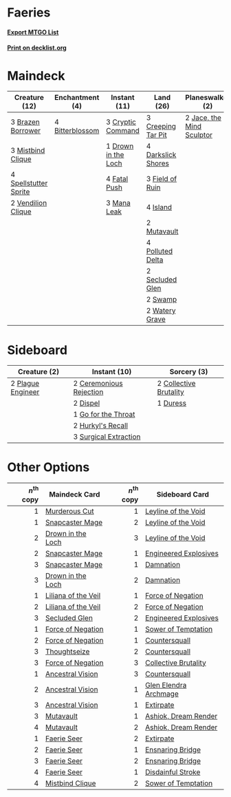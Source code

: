 # Faeries

#### [Export MTGO List](../collection/Faeries/Faeries.txt)
#### [Print on decklist.org](http://decklist.org/?deckmain=4%09Bitterblossom%0A3%09Brazen%20Borrower%0A3%09Creeping%20Tar%20Pit%0A3%09Cryptic%20Command%0A4%09Darkslick%20Shores%0A1%09Drown%20in%20the%20Loch%0A4%09Fatal%20Push%0A3%09Field%20of%20Ruin%0A3%09Inquisition%20of%20Kozilek%0A4%09Island%0A2%09Jace,%20the%20Mind%20Sculptor%0A3%09Mana%20Leak%0A3%09Mistbind%20Clique%0A2%09Mutavault%0A4%09Polluted%20Delta%0A2%09Secluded%20Glen%0A4%09Spellstutter%20Sprite%0A2%09Swamp%0A2%09Thoughtseize%0A2%09Vendilion%20Clique%0A2%09Watery%20Grave&deckside=2%09Ceremonious%20Rejection%0A2%09Collective%20Brutality%0A2%09Dispel%0A1%09Duress%0A1%09Go%20for%20the%20Throat%0A2%09Hurkyl's%20Recall%0A2%09Plague%20Engineer%0A3%09Surgical%20Extraction)
# Maindeck

|                                         Creature (12)                                          |                                     Enchantment (4)                                      |                                         Instant (11)                                         |                                          Land (26)                                          |                                          Planeswalker (2)                                          |                                            Sorcery (5)                                            |
|------------------------------------------------------------------------------------------------|------------------------------------------------------------------------------------------|----------------------------------------------------------------------------------------------|---------------------------------------------------------------------------------------------|----------------------------------------------------------------------------------------------------|---------------------------------------------------------------------------------------------------|
|3 [Brazen Borrower](http://gatherer.wizards.com/Pages/Card/Details.aspx?multiverseid=473001)    |4 [Bitterblossom](http://gatherer.wizards.com/Pages/Card/Details.aspx?multiverseid=397701)|3 [Cryptic Command](http://gatherer.wizards.com/Pages/Card/Details.aspx?multiverseid=438614)  |3 [Creeping Tar Pit](http://gatherer.wizards.com/Pages/Card/Details.aspx?multiverseid=457138)|2 [Jace, the Mind Sculptor](http://gatherer.wizards.com/Pages/Card/Details.aspx?multiverseid=442051)|3 [Inquisition of Kozilek](http://gatherer.wizards.com/Pages/Card/Details.aspx?multiverseid=416897)|
|3 [Mistbind Clique](http://gatherer.wizards.com/Pages/Card/Details.aspx?multiverseid=141825)    |                                                                                          |1 [Drown in the Loch](http://gatherer.wizards.com/Pages/Card/Details.aspx?multiverseid=473150)|4 [Darkslick Shores](http://gatherer.wizards.com/Pages/Card/Details.aspx?multiverseid=209400)|                                                                                                    |2 [Thoughtseize](http://gatherer.wizards.com/Pages/Card/Details.aspx?multiverseid=438676)          |
|4 [Spellstutter Sprite](http://gatherer.wizards.com/Pages/Card/Details.aspx?multiverseid=139429)|                                                                                          |4 [Fatal Push](http://gatherer.wizards.com/Pages/Card/Details.aspx?multiverseid=423724)       |3 [Field of Ruin](http://gatherer.wizards.com/Pages/Card/Details.aspx?multiverseid=435415)   |                                                                                                    |                                                                                                   |
|2 [Vendilion Clique](http://gatherer.wizards.com/Pages/Card/Details.aspx?multiverseid=442065)   |                                                                                          |3 [Mana Leak](http://gatherer.wizards.com/Pages/Card/Details.aspx?multiverseid=45242)         |4 [Island](http://gatherer.wizards.com/Pages/Card/Details.aspx?multiverseid=439857)          |                                                                                                    |                                                                                                   |
|                                                                                                |                                                                                          |                                                                                              |2 [Mutavault](http://gatherer.wizards.com/Pages/Card/Details.aspx?multiverseid=370733)       |                                                                                                    |                                                                                                   |
|                                                                                                |                                                                                          |                                                                                              |4 [Polluted Delta](http://gatherer.wizards.com/Pages/Card/Details.aspx?multiverseid=405104)  |                                                                                                    |                                                                                                   |
|                                                                                                |                                                                                          |                                                                                              |2 [Secluded Glen](http://gatherer.wizards.com/Pages/Card/Details.aspx?multiverseid=153458)   |                                                                                                    |                                                                                                   |
|                                                                                                |                                                                                          |                                                                                              |2 [Swamp](http://gatherer.wizards.com/Pages/Card/Details.aspx?multiverseid=439858)           |                                                                                                    |                                                                                                   |
|                                                                                                |                                                                                          |                                                                                              |2 [Watery Grave](http://gatherer.wizards.com/Pages/Card/Details.aspx?multiverseid=405114)    |                                                                                                    |                                                                                                   |


# Sideboard

|                                        Creature (2)                                        |                                           Instant (10)                                           |                                           Sorcery (3)                                           |
|--------------------------------------------------------------------------------------------|--------------------------------------------------------------------------------------------------|-------------------------------------------------------------------------------------------------|
|2 [Plague Engineer](http://gatherer.wizards.com/Pages/Card/Details.aspx?multiverseid=464049)|2 [Ceremonious Rejection](http://gatherer.wizards.com/Pages/Card/Details.aspx?multiverseid=417613)|2 [Collective Brutality](http://gatherer.wizards.com/Pages/Card/Details.aspx?multiverseid=414380)|
|                                                                                            |2 [Dispel](http://gatherer.wizards.com/Pages/Card/Details.aspx?multiverseid=401858)               |1 [Duress](http://gatherer.wizards.com/Pages/Card/Details.aspx?multiverseid=14557)               |
|                                                                                            |1 [Go for the Throat](http://gatherer.wizards.com/Pages/Card/Details.aspx?multiverseid=433046)    |                                                                                                 |
|                                                                                            |2 [Hurkyl's Recall](http://gatherer.wizards.com/Pages/Card/Details.aspx?multiverseid=135260)      |                                                                                                 |
|                                                                                            |3 [Surgical Extraction](http://gatherer.wizards.com/Pages/Card/Details.aspx?multiverseid=397706)  |                                                                                                 |


# Other Options

|*n*<sup>th</sup> copy|                                        Maindeck Card                                         |*n*<sup>th</sup> copy|                                         Sideboard Card                                         |
|--------------------:|----------------------------------------------------------------------------------------------|--------------------:|------------------------------------------------------------------------------------------------|
|                    1|[Murderous Cut](http://gatherer.wizards.com/Pages/Card/Details.aspx?multiverseid=386613)      |                    1|[Leyline of the Void](http://gatherer.wizards.com/Pages/Card/Details.aspx?multiverseid=107682)  |
|                    1|[Snapcaster Mage](http://gatherer.wizards.com/Pages/Card/Details.aspx?multiverseid=227676)    |                    2|[Leyline of the Void](http://gatherer.wizards.com/Pages/Card/Details.aspx?multiverseid=107682)  |
|                    2|[Drown in the Loch](http://gatherer.wizards.com/Pages/Card/Details.aspx?multiverseid=473150)  |                    3|[Leyline of the Void](http://gatherer.wizards.com/Pages/Card/Details.aspx?multiverseid=107682)  |
|                    2|[Snapcaster Mage](http://gatherer.wizards.com/Pages/Card/Details.aspx?multiverseid=227676)    |                    1|[Engineered Explosives](http://gatherer.wizards.com/Pages/Card/Details.aspx?multiverseid=50139) |
|                    3|[Snapcaster Mage](http://gatherer.wizards.com/Pages/Card/Details.aspx?multiverseid=227676)    |                    1|[Damnation](http://gatherer.wizards.com/Pages/Card/Details.aspx?multiverseid=425888)            |
|                    3|[Drown in the Loch](http://gatherer.wizards.com/Pages/Card/Details.aspx?multiverseid=473150)  |                    2|[Damnation](http://gatherer.wizards.com/Pages/Card/Details.aspx?multiverseid=425888)            |
|                    1|[Liliana of the Veil](http://gatherer.wizards.com/Pages/Card/Details.aspx?multiverseid=235597)|                    1|[Force of Negation](http://gatherer.wizards.com/Pages/Card/Details.aspx?multiverseid=464001)    |
|                    2|[Liliana of the Veil](http://gatherer.wizards.com/Pages/Card/Details.aspx?multiverseid=235597)|                    2|[Force of Negation](http://gatherer.wizards.com/Pages/Card/Details.aspx?multiverseid=464001)    |
|                    3|[Secluded Glen](http://gatherer.wizards.com/Pages/Card/Details.aspx?multiverseid=153458)      |                    2|[Engineered Explosives](http://gatherer.wizards.com/Pages/Card/Details.aspx?multiverseid=50139) |
|                    1|[Force of Negation](http://gatherer.wizards.com/Pages/Card/Details.aspx?multiverseid=464001)  |                    1|[Sower of Temptation](http://gatherer.wizards.com/Pages/Card/Details.aspx?multiverseid=446099)  |
|                    2|[Force of Negation](http://gatherer.wizards.com/Pages/Card/Details.aspx?multiverseid=464001)  |                    1|[Countersquall](http://gatherer.wizards.com/Pages/Card/Details.aspx?multiverseid=186327)        |
|                    3|[Thoughtseize](http://gatherer.wizards.com/Pages/Card/Details.aspx?multiverseid=438676)       |                    2|[Countersquall](http://gatherer.wizards.com/Pages/Card/Details.aspx?multiverseid=186327)        |
|                    3|[Force of Negation](http://gatherer.wizards.com/Pages/Card/Details.aspx?multiverseid=464001)  |                    3|[Collective Brutality](http://gatherer.wizards.com/Pages/Card/Details.aspx?multiverseid=414380) |
|                    1|[Ancestral Vision](http://gatherer.wizards.com/Pages/Card/Details.aspx?multiverseid=189244)   |                    3|[Countersquall](http://gatherer.wizards.com/Pages/Card/Details.aspx?multiverseid=186327)        |
|                    2|[Ancestral Vision](http://gatherer.wizards.com/Pages/Card/Details.aspx?multiverseid=189244)   |                    1|[Glen Elendra Archmage](http://gatherer.wizards.com/Pages/Card/Details.aspx?multiverseid=157977)|
|                    3|[Ancestral Vision](http://gatherer.wizards.com/Pages/Card/Details.aspx?multiverseid=189244)   |                    1|[Extirpate](http://gatherer.wizards.com/Pages/Card/Details.aspx?multiverseid=370384)            |
|                    3|[Mutavault](http://gatherer.wizards.com/Pages/Card/Details.aspx?multiverseid=370733)          |                    1|[Ashiok, Dream Render](http://gatherer.wizards.com/Pages/Card/Details.aspx?multiverseid=461155) |
|                    4|[Mutavault](http://gatherer.wizards.com/Pages/Card/Details.aspx?multiverseid=370733)          |                    2|[Ashiok, Dream Render](http://gatherer.wizards.com/Pages/Card/Details.aspx?multiverseid=461155) |
|                    1|[Faerie Seer](http://gatherer.wizards.com/Pages/Card/Details.aspx?multiverseid=464000)        |                    2|[Extirpate](http://gatherer.wizards.com/Pages/Card/Details.aspx?multiverseid=370384)            |
|                    2|[Faerie Seer](http://gatherer.wizards.com/Pages/Card/Details.aspx?multiverseid=464000)        |                    1|[Ensnaring Bridge](http://gatherer.wizards.com/Pages/Card/Details.aspx?multiverseid=15866)      |
|                    3|[Faerie Seer](http://gatherer.wizards.com/Pages/Card/Details.aspx?multiverseid=464000)        |                    2|[Ensnaring Bridge](http://gatherer.wizards.com/Pages/Card/Details.aspx?multiverseid=15866)      |
|                    4|[Faerie Seer](http://gatherer.wizards.com/Pages/Card/Details.aspx?multiverseid=464000)        |                    1|[Disdainful Stroke](http://gatherer.wizards.com/Pages/Card/Details.aspx?multiverseid=420705)    |
|                    4|[Mistbind Clique](http://gatherer.wizards.com/Pages/Card/Details.aspx?multiverseid=141825)    |                    2|[Sower of Temptation](http://gatherer.wizards.com/Pages/Card/Details.aspx?multiverseid=446099)  |

